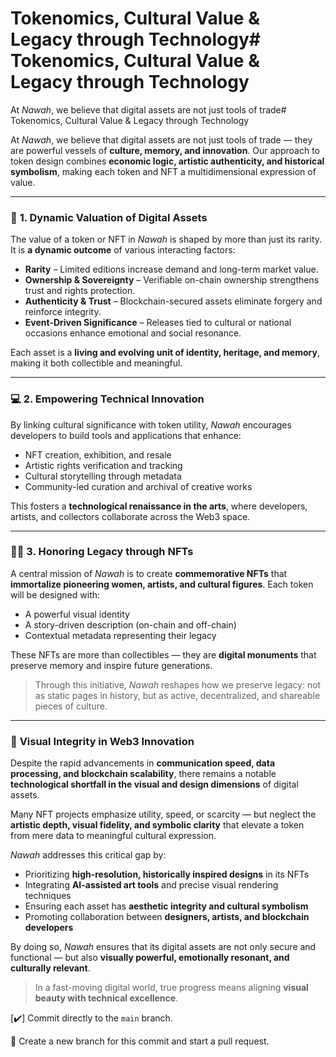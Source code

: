 # Tokenomics, Cultural Value & Legacy through Technology# Tokenomics, Cultural Value & Legacy through Technology

At *Nawah*, we believe that digital assets are not just tools of trade# Tokenomics, Cultural Value & Legacy through Technology

At *Nawah*, we believe that digital assets are not just tools of trade — they are powerful vessels of **culture, memory, and innovation**. Our approach to token design combines **economic logic, artistic authenticity, and historical symbolism**, making each token and NFT a multidimensional expression of value.

---

### 🔶 **1. Dynamic Valuation of Digital Assets**

The value of a token or NFT in *Nawah* is shaped by more than just its rarity. It is **a dynamic outcome** of various interacting factors:

- **Rarity** – Limited editions increase demand and long-term market value.  
- **Ownership & Sovereignty** – Verifiable on-chain ownership strengthens trust and rights protection.  
- **Authenticity & Trust** – Blockchain-secured assets eliminate forgery and reinforce integrity.  
- **Event-Driven Significance** – Releases tied to cultural or national occasions enhance emotional and social resonance.

Each asset is a **living and evolving unit of identity, heritage, and memory**, making it both collectible and meaningful.

---

### 💻 **2. Empowering Technical Innovation**

By linking cultural significance with token utility, *Nawah* encourages developers to build tools and applications that enhance:

- NFT creation, exhibition, and resale  
- Artistic rights verification and tracking  
- Cultural storytelling through metadata  
- Community-led curation and archival of creative works

This fosters a **technological renaissance in the arts**, where developers, artists, and collectors collaborate across the Web3 space.

---

### 👩‍🎨 **3. Honoring Legacy through NFTs**

A central mission of *Nawah* is to create **commemorative NFTs** that **immortalize pioneering women, artists, and cultural figures**. Each token will be designed with:

- A powerful visual identity  
- A story-driven description (on-chain and off-chain)  
- Contextual metadata representing their legacy

These NFTs are more than collectibles — they are **digital monuments** that preserve memory and inspire future generations.

> Through this initiative, *Nawah* reshapes how we preserve legacy: not as static pages in history, but as active, decentralized, and shareable pieces of culture.

---

### 🎨 **Visual Integrity in Web3 Innovation**

Despite the rapid advancements in **communication speed, data processing, and blockchain scalability**, there remains a notable **technological shortfall in the visual and design dimensions** of digital assets.

Many NFT projects emphasize utility, speed, or scarcity — but neglect the **artistic depth, visual fidelity, and symbolic clarity** that elevate a token from mere data to meaningful cultural expression.

*Nawah* addresses this critical gap by:

- Prioritizing **high-resolution, historically inspired designs** in its NFTs  
- Integrating **AI-assisted art tools** and precise visual rendering techniques  
- Ensuring each asset has **aesthetic integrity and cultural symbolism**  
- Promoting collaboration between **designers, artists, and blockchain developers**

By doing so, *Nawah* ensures that its digital assets are not only secure and functional — but also **visually powerful, emotionally resonant, and culturally relevant**.

> In a fast-moving digital world, true progress means aligning **visual beauty with technical excellence**.
> 
[✔️] Commit directly to the `main` branch.

🔲 Create a new branch for this commit and start a pull request.


